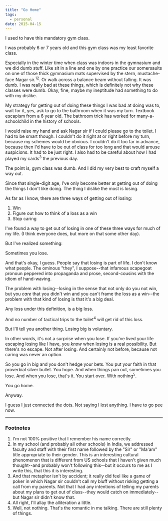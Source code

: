 ```yaml
---
title: "Go Home"
tags:
  - personal
date: 2015-04-15
---
```


I used to have this mandatory gym class.

I was probably 6 or 7 years old and this gym class was my least favorite class.

Especially in the winter time when class was indoors in the gymnasium and
we did dumb stuff. Like sit in a line and one by one practice our somersaults
on one of those thick gymnasium mats supervised by the stern, mustache-face
Nagar sir.<sup>1</sup><sup>2</sup>. Or walk across a balance beam without
falling. It was dumb. I was really bad at these things, which is definitely
not why these classes were dumb. Okay, fine, maybe my ineptitude had something
to do with my dislike.

My strategy for getting out of doing these things I was bad at doing was to,
wait for it, yes, ask to go to the bathroom when it was my turn. Textbook
escapism from a 6 year old. The bathroom trick has worked for many-a-schoolchild
in the history of schools.

I would raise my hand and ask Nagar sir if I could please go to the toilet.
I had to be smart though. I couldn't do it right at or right before my turn,
because my schemes would be obvious. I couldn't do it too far in advance, because then
I'd have to be out of class for too long and that would arouse suspicions.
It had to be just right. I also had to be careful about how I had played my cards<sup>3</sup>
the previous day.

The point is, gym class was dumb. And I did my very best to
craft myself a way out.

Since that single-digit age, I've only become better at getting
out of doing the things I don't like doing. The thing I dislike the most is losing.

As far as I know, there are three ways of getting out of losing:

1. Win
2. Figure out how to think of a loss as a win
3. Stop caring

I've found a way to get out of losing in one of these three ways for much
of my life. (I think everyone does, but more on that some other day).

But I've realized something:

Sometimes you lose.

And that's okay, I guess. People say that losing is part of life. I don't know
what people. The ominous "they", I suppose--that infamous scapegoat pronoun
peppered into propaganda and prose, second-cousins with the idiom of
hand-waving.

The problem with losing--losing in the sense that not only do you not win,
but you _care_ that you didn't win and you can't frame the loss as a win--the
problem with that kind of losing is that it's a big deal.

Any loss under this definition, is a big loss.

And no number of tactical trips to the toilet<sup>4</sup> will get rid of this loss.

But I'll tell you another thing. Losing big is voluntary.

In other words, it's not a surprise when you lose. If you've lived your
life escaping losing like I have, you _know_ when losing is a real possibility.
But there's no escape. Not after losing. And certainly not before, because
not caring was never an option.

So you go in big and you don't hedge your bets. You put your faith in
that proverbial silver bullet. You hope. And when things pan out, sometimes you
lose. And when you lose, that's it. You start over. With nothing<sup>5</sup>.

You go home.

Anyway.

I guess I just connected the dots. Not saying I lost anything.
I have to go pee now.

---

### Footnotes

1. I'm not 100% positive that I remember his name correctly.
2. In my school (and probably all other schools) in India,
   we addressed faculty and staff with their first name followed
   by the "Sir" or "Ma'am" title appropriate to their gender. This
   is an interesting cultural phenomenon that is different from US
   schools that I haven't given much thought--and probably won't following
   this--but it occurs to me as I write this, that this it is interesting.
3. And that metaphor isn't by accident; it really did feel like a
   game of poker in which Nagar sir couldn't call my bluff without risking getting
   a call from my parents. Not that I had any intentions of telling my parents about
   my plans to get out of class--they would catch on immediately--but Nagar sir
   didn't know that.
4. All right, I'll allay the alliteration a little.
5. Well, not nothing. That's the romantic in me talking. There are still
   plenty of things.
